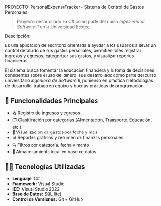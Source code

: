 PROYECTO: PersonalExpenseTracker - Sistema de Control de Gastos Personales

> Proyecto desarrollado en C# como parte del curso *Ingeniería de Software II* en la Universidad Ecotec.

Descripción:

Es una aplicación de escritorio orientada a ayudar a los usuarios a llevar un control detallado de sus gastos personales, permitiéndoles registrar ingresos y egresos, categorizar sus gastos, y visualizar reportes financieros.

El sistema busca fomentar la educación financiera y la toma de decisiones conscientes sobre el uso del dinero. Fue desarrollado como parte del curso universitario *Ingeniería de Software II*, poniendo en práctica metodologías de desarrollo, trabajo en equipo y buenas prácticas de programación.

## 🎯 Funcionalidades Principales

- 📥 Registro de ingresos y egresos
- 🗂️ Clasificación por categorías (Alimentación, Transporte, Educación, etc.)
- 📆 Visualización de gastos por fecha y mes
- 📊 Reportes gráficos y resumen de finanzas personales
- 🔍 Filtros por categoría, fecha y monto
- 💾 Almacenamiento local en base de datos

## 🧑‍💻 Tecnologías Utilizadas

- **Lenguaje:** C#
- **Framework:** Visual Studio
- **IDE:** Visual Studio 2022
- **Base de Datos:** SQL lite)
- **Control de Versiones:** Git + GitHub


